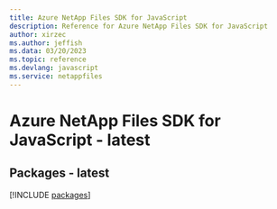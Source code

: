 ```yaml
---
title: Azure NetApp Files SDK for JavaScript
description: Reference for Azure NetApp Files SDK for JavaScript
author: xirzec
ms.author: jeffish
ms.data: 03/20/2023
ms.topic: reference
ms.devlang: javascript
ms.service: netappfiles
---
```

# Azure NetApp Files SDK for JavaScript - latest
## Packages - latest
[!INCLUDE [packages](netapp-files-index.md)]